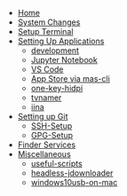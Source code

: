 <!-- docs/_sidebar.md -->

* [Home](/)
* [System Changes](system-changes.md)
* [Setup Terminal](setup-terminal.md)
* [Setting Up Applications](/setting-up-applications/README.md)
    * [development](/setting-up-applications/dev.md)
    * [Jupyter Notebook](/setting-up-applications/jupyter-notebook.md)
    * [VS Code](/setting-up-applications/vscode.md)
    * [App Store via mas-cli](/setting-up-applications/mas-cli.md)
    * [one-key-hidpi](/setting-up-applications/rdm.md)
    * [tvnamer](/setting-up-applications/tvnamer.md)
    * [iina](/setting-up-applications/iina.md)
* [Setting up Git](/setting-up-git/README.md)
    * [SSH-Setup](/setting-up-git/ssh-setup.md)
    * [GPG-Setup](/setting-up-git/gpg-setup.md)
* [Finder Services](finder-services.md)
* [Miscellaneous]()
    * [useful-scripts](/misc/useful-scripts.md)
    * [headless-jdownloader](/misc/jdownloader2.md)
    * [windows10usb-on-mac](/misc/win10usb.md)
